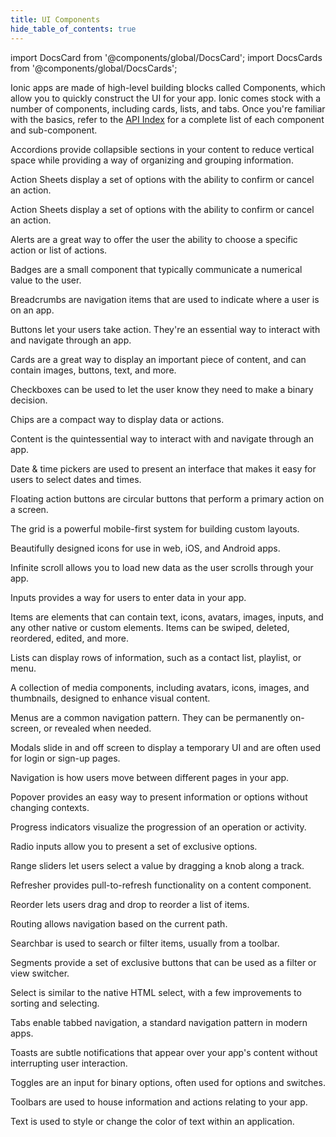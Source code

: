 ```yaml
---
title: UI Components
hide_table_of_contents: true
---
```


import DocsCard from '@components/global/DocsCard';
import DocsCards from '@components/global/DocsCards';

<head>
  <title>UI Components | User Interface Application Building Components</title>
  <meta
    name="description"
    content="Ionic Framework comes stock with a number of high-level UI components, including cards, lists, and tabs to quickly and easily build your app's user interface."
  />
  <style>{`
    :root {
      --doc-item-container-width: 60rem;
    }
  `}</style>
</head>

Ionic apps are made of high-level building blocks called Components, which allow you to quickly construct the UI for your app. Ionic comes stock with a number of components, including cards, lists, and tabs. Once you're familiar with the basics, refer to the [API Index](api.md) for a complete list of each component and sub-component.

<intro-end />

<DocsCards>
<DocsCard header="Accordion" href="api/accordion" img="/icons/feature-component-accordion-icon.png">
  <p>Accordions provide collapsible sections in your content to reduce vertical space while providing a way of organizing and grouping information.</p>
</DocsCard>

<DocsCard header="Action Sheet" href="api/action-sheet" icon="/icons/component-action-sheet-icon.png">
  <p>Action Sheets display a set of options with the ability to confirm or cancel an action.</p>
</DocsCard>

<DocsCard header="Action Sheet" href="api/action-sheet" icon="/icons/component-action-sheet-icon.png">
  <p>Action Sheets display a set of options with the ability to confirm or cancel an action.</p>
</DocsCard>

<DocsCard header="Alert" href="api/alert" icon="/icons/component-alert-icon.png">
  <p>Alerts are a great way to offer the user the ability to choose a specific action or list of actions.</p>
</DocsCard>

<DocsCard header="Badge" href="api/badge" icon="/icons/component-badge-icon.png">
  <p>Badges are a small component that typically communicate a numerical value to the user.</p>
</DocsCard>

<DocsCard header="Breadcrumbs" href="api/breadcrumbs" icon="/icons/component-breadcrumbs-icon.png">
  <p>Breadcrumbs are navigation items that are used to indicate where a user is on an app.</p>
</DocsCard>

<DocsCard header="Button" href="api/button" icon="/icons/component-button-icon.png">
  <p>Buttons let your users take action. They're an essential way to interact with and navigate through an app.</p>
</DocsCard>

<DocsCard header="Card" href="api/card" icon="/icons/component-card-icon.png">
  <p>
    Cards are a great way to display an important piece of content, and can contain images, buttons, text, and more.
  </p>
</DocsCard>

<DocsCard header="Checkbox" href="api/checkbox" icon="/icons/component-checkbox-icon.png">
  <p>Checkboxes can be used to let the user know they need to make a binary decision.</p>
</DocsCard>

<DocsCard header="Chip" href="api/chip" icon="/icons/component-chip-icon.png">
  <p>Chips are a compact way to display data or actions.</p>
</DocsCard>

<DocsCard header="Content" href="api/content" icon="/icons/component-content-icon.png">
  <p>Content is the quintessential way to interact with and navigate through an app.</p>
</DocsCard>

<DocsCard header="Date & Time Pickers" href="api/datetime" img="/icons/feature-component-datetime-icon.png">
  <p>Date & time pickers are used to present an interface that makes it easy for users to select dates and times.</p>
</DocsCard>

<DocsCard header="Floating Action Button" href="api/fab" icon="/icons/component-fab-icon.png">
  <p>Floating action buttons are circular buttons that perform a primary action on a screen.</p>
</DocsCard>

<DocsCard header="Grid" href="api/grid" icon="/icons/component-grid-icon.png">
  <p>The grid is a powerful mobile-first system for building custom layouts.</p>
</DocsCard>

<DocsCard header="Icons" href="api/icon" icon="/icons/component-icons-icon.png">
  <p>Beautifully designed icons for use in web, iOS, and Android apps.</p>
</DocsCard>

<DocsCard header="Infinite Scroll" href="api/infinite-scroll" icon="/icons/component-infinitescroll-icon.png">
  <p>Infinite scroll allows you to load new data as the user scrolls through your app.</p>
</DocsCard>

<DocsCard header="Inputs" href="api/input" icon="/icons/component-input-icon.png">
  <p>Inputs provides a way for users to enter data in your app.</p>
</DocsCard>

<DocsCard header="Item" href="api/item" img="/icons/feature-component-item-icon.png">
  <p>
    Items are elements that can contain text, icons, avatars, images, inputs, and any other native or custom elements.
    Items can be swiped, deleted, reordered, edited, and more.
  </p>
</DocsCard>

<DocsCard header="List" href="api/list" icon="/icons/component-lists-icon.png">
  <p>Lists can display rows of information, such as a contact list, playlist, or menu.</p>
</DocsCard>

<DocsCard header="Media" href="api/avatar" icon="/icons/component-media-icon.png">
  <p>
    A collection of media components, including avatars, icons, images, and thumbnails, designed to enhance visual
    content.
  </p>
</DocsCard>

<DocsCard header="Menu" href="api/menu" icon="/icons/component-menu-icon.png">
  <p>Menus are a common navigation pattern. They can be permanently on-screen, or revealed when needed.</p>
</DocsCard>

<DocsCard header="Modal" href="api/modal" icon="/icons/component-modal-icon.png">
  <p>Modals slide in and off screen to display a temporary UI and are often used for login or sign-up pages.</p>
</DocsCard>

<DocsCard header="Navigation" href="api/nav" icon="/icons/component-navigation-icon.png">
  <p>Navigation is how users move between different pages in your app.</p>
</DocsCard>

<DocsCard header="Popover" href="api/popover" icon="/icons/component-popover-icon.png">
  <p>Popover provides an easy way to present information or options without changing contexts.</p>
</DocsCard>

<DocsCard header="Progress Indicators" href="api/progress-bar" icon="/icons/component-progress-icon.png">
  <p>Progress indicators visualize the progression of an operation or activity.</p>
</DocsCard>

<DocsCard header="Radio" href="api/radio" icon="/icons/component-radio-icon.png">
  <p>Radio inputs allow you to present a set of exclusive options.</p>
</DocsCard>

<DocsCard header="Range" href="api/range" icon="/icons/component-range-icon.png">
  <p>Range sliders let users select a value by dragging a knob along a track.</p>
</DocsCard>

<DocsCard header="Refresher" href="api/refresher" img="/icons/feature-component-refresher-icon.png">
  <p>Refresher provides pull-to-refresh functionality on a content component.</p>
</DocsCard>

<DocsCard header="Reorder" href="api/reorder" icon="/icons/component-reorder-icon.png">
  <p>Reorder lets users drag and drop to reorder a list of items.</p>
</DocsCard>

<DocsCard header="Routing" href="api/router" icon="/icons/component-routing-icon.png">
  <p>Routing allows navigation based on the current path.</p>
</DocsCard>

<DocsCard header="Searchbar" href="api/searchbar" icon="/icons/component-searchbar-icon.png">
  <p>Searchbar is used to search or filter items, usually from a toolbar.</p>
</DocsCard>

<DocsCard header="Segment" href="api/segment" icon="/icons/component-segment-icon.png">
  <p>Segments provide a set of exclusive buttons that can be used as a filter or view switcher.</p>
</DocsCard>

<DocsCard header="Select" href="api/select" icon="/icons/component-select-icon.png">
  <p>Select is similar to the native HTML select, with a few improvements to sorting and selecting.</p>
</DocsCard>

<DocsCard header="Tabs" href="api/tabs" img="/icons/feature-component-tabs-icon.png">
  <p>Tabs enable tabbed navigation, a standard navigation pattern in modern apps.</p>
</DocsCard>

<DocsCard header="Toast" href="api/toast" icon="/icons/component-toast-icon.png">
  <p>Toasts are subtle notifications that appear over your app's content without interrupting user interaction.</p>
</DocsCard>

<DocsCard header="Toggle" href="api/toggle" icon="/icons/component-toggle-icon.png">
  <p>Toggles are an input for binary options, often used for options and switches.</p>
</DocsCard>

<DocsCard header="Toolbar" href="api/toolbar" icon="/icons/component-toolbar-icon.png">
  <p>Toolbars are used to house information and actions relating to your app.</p>
</DocsCard>

<DocsCard header="Typography" href="api/text" icon="/icons/component-typography-icon.png">
  <p>Text is used to style or change the color of text within an application.</p>
</DocsCard>
</DocsCards>
